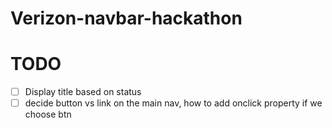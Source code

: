 # Verizon-navbar-hackathon

# TODO
- [ ] Display title based on status
- [ ] decide button vs link on the main nav, how to add onclick property if we choose btn
